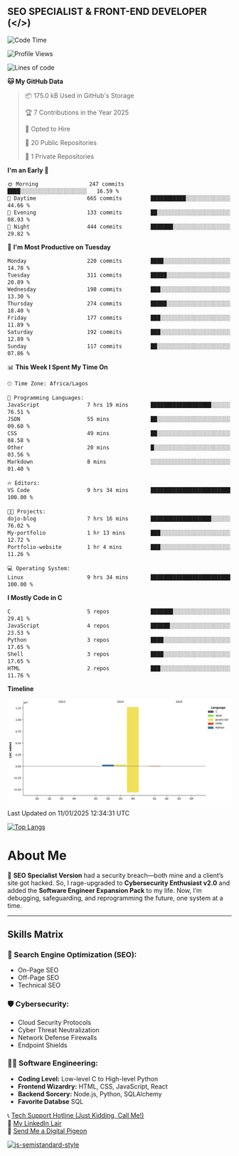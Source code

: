 ## SEO SPECIALIST & FRONT-END DEVELOPER (</>)

<!--START_SECTION:waka-->
![Code Time](http://img.shields.io/badge/Code%20Time-24%20hrs%2026%20mins-blue)

![Profile Views](http://img.shields.io/badge/Profile%20Views-0-blue)

![Lines of code](https://img.shields.io/badge/From%20Hello%20World%20I%27ve%20Written-13.4%20million%20lines%20of%20code-blue)

**🐱 My GitHub Data** 

> 📦 175.0 kB Used in GitHub's Storage 
 > 
> 🏆 7 Contributions in the Year 2025
 > 
> 💼 Opted to Hire
 > 
> 📜 20 Public Repositories 
 > 
> 🔑 1 Private Repositories 
 > 
**I'm an Early 🐤** 

```text
🌞 Morning                247 commits         ████░░░░░░░░░░░░░░░░░░░░░   16.59 % 
🌆 Daytime                665 commits         ███████████░░░░░░░░░░░░░░   44.66 % 
🌃 Evening                133 commits         ██░░░░░░░░░░░░░░░░░░░░░░░   08.93 % 
🌙 Night                  444 commits         ███████░░░░░░░░░░░░░░░░░░   29.82 % 
```
📅 **I'm Most Productive on Tuesday** 

```text
Monday                   220 commits         ████░░░░░░░░░░░░░░░░░░░░░   14.78 % 
Tuesday                  311 commits         █████░░░░░░░░░░░░░░░░░░░░   20.89 % 
Wednesday                198 commits         ███░░░░░░░░░░░░░░░░░░░░░░   13.30 % 
Thursday                 274 commits         █████░░░░░░░░░░░░░░░░░░░░   18.40 % 
Friday                   177 commits         ███░░░░░░░░░░░░░░░░░░░░░░   11.89 % 
Saturday                 192 commits         ███░░░░░░░░░░░░░░░░░░░░░░   12.89 % 
Sunday                   117 commits         ██░░░░░░░░░░░░░░░░░░░░░░░   07.86 % 
```


📊 **This Week I Spent My Time On** 

```text
🕑︎ Time Zone: Africa/Lagos

💬 Programming Languages: 
JavaScript               7 hrs 19 mins       ███████████████████░░░░░░   76.51 % 
JSON                     55 mins             ██░░░░░░░░░░░░░░░░░░░░░░░   09.60 % 
CSS                      49 mins             ██░░░░░░░░░░░░░░░░░░░░░░░   08.58 % 
Other                    20 mins             █░░░░░░░░░░░░░░░░░░░░░░░░   03.56 % 
Markdown                 8 mins              ░░░░░░░░░░░░░░░░░░░░░░░░░   01.40 % 

🔥 Editors: 
VS Code                  9 hrs 34 mins       █████████████████████████   100.00 % 

🐱‍💻 Projects: 
dojo-blog                7 hrs 16 mins       ███████████████████░░░░░░   76.02 % 
My-portfolio             1 hr 13 mins        ███░░░░░░░░░░░░░░░░░░░░░░   12.72 % 
Portfolio-website        1 hr 4 mins         ███░░░░░░░░░░░░░░░░░░░░░░   11.26 % 

💻 Operating System: 
Linux                    9 hrs 34 mins       █████████████████████████   100.00 % 
```

**I Mostly Code in C** 

```text
C                        5 repos             ███████░░░░░░░░░░░░░░░░░░   29.41 % 
JavaScript               4 repos             ██████░░░░░░░░░░░░░░░░░░░   23.53 % 
Python                   3 repos             ████░░░░░░░░░░░░░░░░░░░░░   17.65 % 
Shell                    3 repos             ████░░░░░░░░░░░░░░░░░░░░░   17.65 % 
HTML                     2 repos             ███░░░░░░░░░░░░░░░░░░░░░░   11.76 % 
```



**Timeline**

![Lines of Code chart](https://raw.githubusercontent.com/T33C33/T33C33/main/assets/bar_graph.png)


 Last Updated on 11/01/2025 12:34:31 UTC
<!--END_SECTION:waka-->

[![Top Langs](https://github-readme-stats.vercel.app/api/top-langs/?username=T33C33&layout=compact&theme=radical)](https://github.com/T33C33)

# About Me

👾 **SEO Specialist Version** had a security breach—both mine and a client’s site got hacked. So, I rage-upgraded to **Cybersecurity Enthusiast v2.0** and added the **Software Engineer Expansion Pack** to my life. Now, I’m debugging, safeguarding, and reprogramming the future, one system at a time.

---

## Skills Matrix

### 🎯 Search Engine Optimization (SEO):

- On-Page SEO
- Off-Page SEO
- Technical SEO

### 🛡️ Cybersecurity:

- Cloud Security Protocols
- Cyber Threat Neutralization
- Network Defense Firewalls
- Endpoint Shields

### 👨‍💻 Software Engineering:

- **Coding Level:** Low-level C to High-level Python
- **Frontend Wizardry:** HTML, CSS, JavaScript, React
- **Backend Sorcery:** Node.js, Python, SQLAlchemy
- **Favorite Databse** SQL

📞 [Tech Support Hotline (Just Kidding, Call Me!)](tel:+2348088625285)  
🔗 [My LinkedIn Lair](https://www.linkedin.com/in/teecee 'teecee')  
📧 [Send Me a Digital Pigeon](mailto:teeceeiheukwumere@gmail.com)

[![js-semistandard-style](https://raw.githubusercontent.com/standard/semistandard/master/badge.svg)](https://github.com/standard/semistandard)
